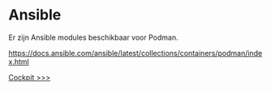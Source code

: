 # Ansible

Er zijn Ansible modules beschikbaar voor Podman.

https://docs.ansible.com/ansible/latest/collections/containers/podman/index.html

[Cockpit >>>](13-cockpit.md)
